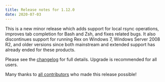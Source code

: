 ```yaml
---
title: Release notes for 1.12.0
date: 2020-07-03
---
```


This is a new minor release which adds support for local rsync operations, improves tab completion for Bash and Zsh, and fixes related bugs. It also discontinues support for running Rex on Windows 7, Windows Server 2008 R2, and older versions since both mainstream and extended support has already ended for these products.

Please see the [changelog](https://metacpan.org/source/FERKI/Rex-1.12.0/ChangeLog) for full details. Upgrade is recommended for all users. 

Many thanks to [all contributors](https://metacpan.org/source/FERKI/Rex-1.12.0/CONTRIBUTORS) who made this release possible!

